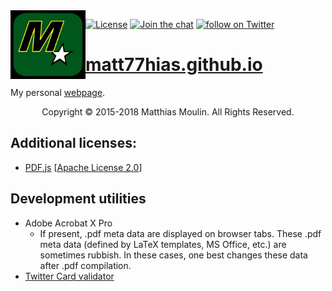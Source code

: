 <img align="left" src="res/Picture.jpg" width="120px"/>

[![License][s1]][li] [![Join the chat][s2]][gi]
<a href="https://twitter.com/intent/follow?screen_name=matt77hias"><img src="https://img.shields.io/twitter/follow/matt77hias.svg?style=social" alt="follow on Twitter"></a>

[s1]: https://img.shields.io/badge/licence-No%20Licence-blue.svg
[s2]: https://badges.gitter.im/matt77hias/Lobby.svg

[li]: https://raw.githubusercontent.com/matt77hias/matt77hias.github.io/master/LICENSE.txt
[gi]: https://gitter.im/matt77hias/Lobby

# [matt77hias.github.io](https://matt77hias.github.io)
My personal [webpage](https://matt77hias.github.io).

<p align="center">Copyright © 2015-2018 Matthias Moulin. All Rights Reserved.</p>

## Additional licenses:
* [PDF.js](https://github.com/mozilla/pdf.js) [[Apache License 2.0](https://github.com/mozilla/pdf.js/blob/master/LICENSE)]

## Development utilities
* Adobe Acrobat X Pro
  * If present, .pdf meta data are displayed on browser tabs. These .pdf meta data (defined by LaTeX templates, MS Office, etc.) are sometimes rubbish. In these cases, one best changes these data after .pdf compilation.
* [Twitter Card validator](https://cards-dev.twitter.com/validator)
